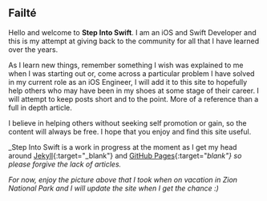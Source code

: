 ## Failté
Hello and welcome to **Step Into Swift**. I am an iOS and Swift Developer and this is my attempt at giving back to the community for all that I have learned over the years.

As I learn new things, remember something I wish was explained to me when I was starting out or, come across a particular problem I have solved in my current role as an iOS Engineer, I will add it to this site to hopefully help others who may have been in my shoes at some stage of their career. I will attempt to keep posts short and to the point. More of a reference than a full in depth article.

I believe in helping others without seeking self promotion or gain, so the content will always be free. I hope that you enjoy and find this site useful.

_Step Into Swift is a work in progress at the moment as I get my head around [Jekyll](https://jekyllrb.com/){:target="_blank"} and [GitHub Pages](https://pages.github.com/){:target="_blank"} so please forgive the lack of articles._

_For now, enjoy the picture above that I took when on vacation in Zion National Park and I will update the site when I get the chance :)_
